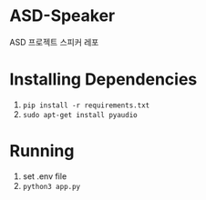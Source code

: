 # ASD-Speaker
ASD 프로젝트 스피커 레포

# Installing Dependencies

1. ```pip install -r requirements.txt```
2. ```sudo apt-get install pyaudio```



# Running

1. set .env file
2. ```python3 app.py```
